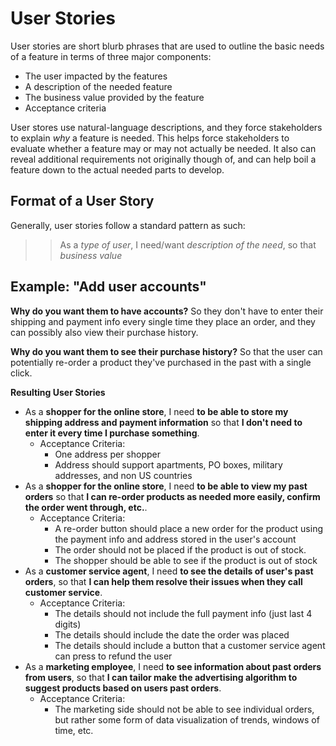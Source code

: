 # User Stories
User stories are short blurb phrases that are used to outline the basic needs of a feature in terms of three major components:
- The user impacted by the features
- A description of the needed feature
- The business value provided by the feature
- Acceptance criteria

User stores use natural-language descriptions, and they force stakeholders to explain *why* a feature is needed. This helps force stakeholders to evaluate whether a feature may or may not actually be needed. It also can reveal additional requirements not originally though of, and can help boil a feature down to the actual needed parts to develop.

## Format of a User Story
Generally, user stories follow a standard pattern as such:
>> As a *type of user*, I need/want *description of the need*, so that *business value*

## Example: "Add user accounts"

**Why do you want them to have accounts?** So they don't have to enter their shipping and payment info every single time they place an order, and they can possibly also view their purchase history.

**Why do you want them to see their purchase history?** So that the user can potentially re-order a product they've purchased in the past with a single click.

**Resulting User Stories**
- As a **shopper for the online store**, I need **to be able to store my shipping address and payment information** so that **I don't need to enter it every time I purchase something**.
  - Acceptance Criteria:
    - One address per shopper
    - Address should support apartments, PO boxes, military addresses, and non US countries
- As a **shopper for the online store**, I need **to be able to view my past orders** so that **I can re-order products as needed more easily, confirm the order went through, etc.**.
  - Acceptance Criteria:
    - A re-order button should place a new order for the product using the payment info and address stored in the user's account
    - The order should not be placed if the product is out of stock.
    - The shopper should be able to see if the product is out of stock
- As a **customer service agent**, I need **to see the details of user's past orders**, so that **I can help them resolve their issues when they call customer service**.
  - Acceptance Criteria:
    - The details should not include the full payment info (just last 4 digits)
    - The details should include the date the order was placed
    - The details should include a button that a customer service agent can press to refund the user
- As a **marketing employee**, I need **to see information about past orders from users**, so that **I can tailor make the advertising algorithm to suggest products based on users past orders**.
  - Acceptance Criteria:
    - The marketing side should not be able to see individual orders, but rather some form of data visualization of trends, windows of time, etc.